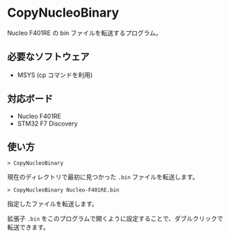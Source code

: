 # CopyNucleoBinary
Nucleo F401RE の bin ファイルを転送するプログラム。

## 必要なソフトウェア
- MSYS (cp コマンドを利用)

## 対応ボード
- Nucleo F401RE
- STM32 F7 Discovery

## 使い方
```
> CopyNucleoBinary
```
現在のディレクトリで最初に見つかった `.bin` ファイルを転送します。

```
> CopyNucleoBinary Nucleo-F401RE.bin
```
指定したファイルを転送します。

拡張子 `.bin` をこのプログラムで開くように設定することで、ダブルクリックで転送できます。
